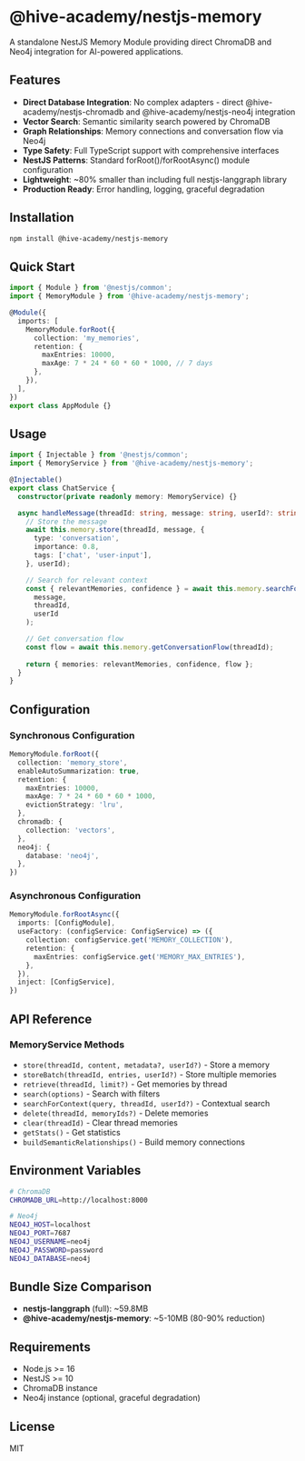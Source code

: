 # @hive-academy/nestjs-memory

A standalone NestJS Memory Module providing direct ChromaDB and Neo4j integration for AI-powered applications.

## Features

- **Direct Database Integration**: No complex adapters - direct @hive-academy/nestjs-chromadb and @hive-academy/nestjs-neo4j integration
- **Vector Search**: Semantic similarity search powered by ChromaDB
- **Graph Relationships**: Memory connections and conversation flow via Neo4j
- **Type Safety**: Full TypeScript support with comprehensive interfaces
- **NestJS Patterns**: Standard forRoot()/forRootAsync() module configuration
- **Lightweight**: ~80% smaller than including full nestjs-langgraph library
- **Production Ready**: Error handling, logging, graceful degradation

## Installation

```bash
npm install @hive-academy/nestjs-memory
```

## Quick Start

```typescript
import { Module } from '@nestjs/common';
import { MemoryModule } from '@hive-academy/nestjs-memory';

@Module({
  imports: [
    MemoryModule.forRoot({
      collection: 'my_memories',
      retention: {
        maxEntries: 10000,
        maxAge: 7 * 24 * 60 * 60 * 1000, // 7 days
      },
    }),
  ],
})
export class AppModule {}
```

## Usage

```typescript
import { Injectable } from '@nestjs/common';
import { MemoryService } from '@hive-academy/nestjs-memory';

@Injectable()
export class ChatService {
  constructor(private readonly memory: MemoryService) {}

  async handleMessage(threadId: string, message: string, userId?: string) {
    // Store the message
    await this.memory.store(threadId, message, {
      type: 'conversation',
      importance: 0.8,
      tags: ['chat', 'user-input'],
    }, userId);

    // Search for relevant context
    const { relevantMemories, confidence } = await this.memory.searchForContext(
      message, 
      threadId, 
      userId
    );

    // Get conversation flow
    const flow = await this.memory.getConversationFlow(threadId);
    
    return { memories: relevantMemories, confidence, flow };
  }
}
```

## Configuration

### Synchronous Configuration

```typescript
MemoryModule.forRoot({
  collection: 'memory_store',
  enableAutoSummarization: true,
  retention: {
    maxEntries: 10000,
    maxAge: 7 * 24 * 60 * 60 * 1000,
    evictionStrategy: 'lru',
  },
  chromadb: {
    collection: 'vectors',
  },
  neo4j: {
    database: 'neo4j',
  },
})
```

### Asynchronous Configuration

```typescript
MemoryModule.forRootAsync({
  imports: [ConfigModule],
  useFactory: (configService: ConfigService) => ({
    collection: configService.get('MEMORY_COLLECTION'),
    retention: {
      maxEntries: configService.get('MEMORY_MAX_ENTRIES'),
    },
  }),
  inject: [ConfigService],
})
```

## API Reference

### MemoryService Methods

- `store(threadId, content, metadata?, userId?)` - Store a memory
- `storeBatch(threadId, entries, userId?)` - Store multiple memories
- `retrieve(threadId, limit?)` - Get memories by thread
- `search(options)` - Search with filters
- `searchForContext(query, threadId, userId?)` - Contextual search
- `delete(threadId, memoryIds?)` - Delete memories
- `clear(threadId)` - Clear thread memories
- `getStats()` - Get statistics
- `buildSemanticRelationships()` - Build memory connections

## Environment Variables

```bash
# ChromaDB
CHROMADB_URL=http://localhost:8000

# Neo4j
NEO4J_HOST=localhost
NEO4J_PORT=7687
NEO4J_USERNAME=neo4j
NEO4J_PASSWORD=password
NEO4J_DATABASE=neo4j
```

## Bundle Size Comparison

- **nestjs-langgraph** (full): ~59.8MB
- **@hive-academy/nestjs-memory**: ~5-10MB (80-90% reduction)

## Requirements

- Node.js >= 16
- NestJS >= 10
- ChromaDB instance
- Neo4j instance (optional, graceful degradation)

## License

MIT